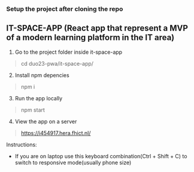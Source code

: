 ### Setup the project after cloning the repo

## IT-SPACE-APP (React app that represent a MVP of a modern learning platform in the IT area)
1) Go to the project folder inside it-space-app
> cd duo23-pwa/it-space-app/
2) Install npm depencies
> npm i
3) Run the app locally
> npm start
4) View the app on a server
> https://i454917.hera.fhict.nl/

Instructions:
- If you are on laptop use this keyboard combination(Ctrl + Shift + C) to switch to responsive mode(usually phone size)

